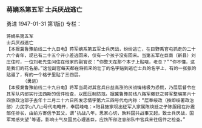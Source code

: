 ### 蒋嫡系第五军  士兵厌战逃亡
勇进
1947-01-31
第1版()
专栏：

    蒋嫡系第五军
    士兵厌战逃亡
    【本报冀鲁豫前线二十九日电】蒋军嫡系第五军士兵厌战，纷纷逃亡，在巨野禹官屯抓走的二十六个青年，现已有二十五个开小差逃回来，仅有一个孩子没有回来。当第五军在巨南（新县）刘庄住时，一位刘老先生问住在他家的副官说：“你整天在那个本子上贴啥，老总？”“你不懂，这是我们的花名册。”这位副官每天都在将抓来的壮丁的名字贴到逃亡士兵的名字上，有的一张张的贴遍了，有的一个格子里贴了三四层。
          （勇进）
    【本报冀鲁豫前线二十九日电】蒋军当局对其官兵日益高涨的厌战情绪极为恐慌，乃层层督令在其军队内部实行法西斯的信件检查，以图压制防范。据冀鲁豫前线八路军缴获之蒋军整编第六十四旅政治部于去年十二月二十六日所发忠情字第六三四号代电内称：“层奉绥政（按即绥署政治部）力民字○八八○号代电略开，奉层峰电：×阳县施家坝出征军人家属陈焕廷之子陈服段在孙震部任排长，由前方寄信予其父，谓‘抗战八年，思家心切，孰料国共战事又起，致士兵厌战，国军常感失望’等语，影响士气及国民心理甚巨，应饬所部注意部队中官兵来往信件之检查。”
